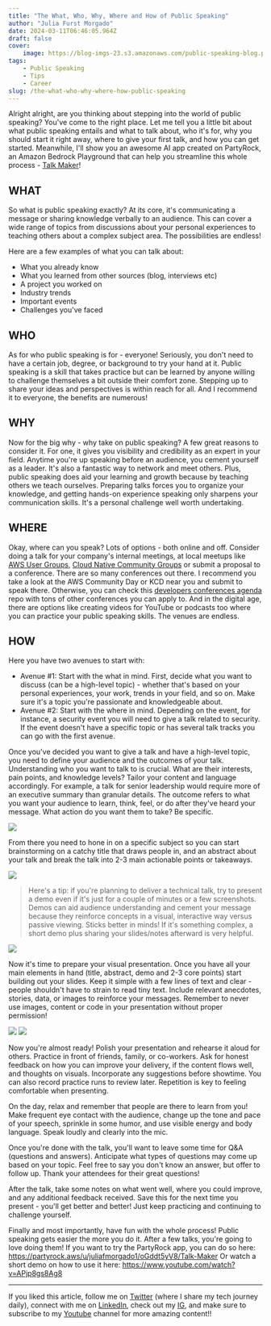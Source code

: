 ```yaml
---
title: "The What, Who, Why, Where and How of Public Speaking"
author: "Julia Furst Morgado"
date: 2024-03-11T06:46:05.964Z
draft: false
cover:
    image: https://blog-imgs-23.s3.amazonaws.com/public-speaking-blog.png
tags: 
    - Public Speaking
    - Tips
    - Career
slug: /the-what-who-why-where-how-public-speaking
---
```


Alright alright, are you thinking about stepping into the world of public speaking? You've come to the right place. Let me tell you a little bit about what public speaking entails and what to talk about, who it's for, why you should start it right away, where to give your first talk, and how you can get started. Meanwhile, I'll show you an awesome AI app created on PartyRock, an Amazon Bedrock Playground that can help you streamline this whole process - [Talk Maker](https://partyrock.aws/u/juliafmorgado1/oGddt5yV8/Talk-Maker)!

## WHAT
So what is public speaking exactly? At its core, it's communicating a message or sharing knowledge verbally to an audience. This can cover a wide range of topics from discussions about your personal experiences to teaching others about a complex subject area. The possibilities are endless!

Here are a few examples of what you can talk about:
- What you already know
- What you learned from other sources (blog, interviews etc)
- A project you worked on
- Industry trends
- Important events
- Challenges you've faced

## WHO
As for who public speaking is for - everyone! Seriously, you don't need to have a certain job, degree, or background to try your hand at it. Public speaking is a skill that takes practice but can be learned by anyone willing to challenge themselves a bit outside their comfort zone. Stepping up to share your ideas and perspectives is within reach for all. And I recommend it to everyone, the benefits are numerous!

## WHY
Now for the big why - why take on public speaking? A few great reasons to consider it. For one, it gives you visibility and credibility as an expert in your field. Anytime you're up speaking before an audience, you cement yourself as a leader. It's also a fantastic way to network and meet others. Plus, public speaking does aid your learning and growth because by teaching others we teach ourselves. Preparing talks forces you to organize your knowledge, and getting hands-on experience speaking only sharpens your communication skills. It's a personal challenge well worth undertaking.

## WHERE
Okay, where can you speak? Lots of options - both online and off. Consider doing a talk for your company's internal meetings, at local meetups like [AWS User Groups](https://aws.amazon.com/developer/community/usergroups/), [Cloud Native Community Groups](https://community.cncf.io/chapters/) or submit a proposal to a conference. There are so many conferences out there. I recommend you take a look at the AWS Community Day or KCD near you and submit to speak there. Otherwise, you can check this [developers conferences agenda](https://github.com/scraly/developers-conferences-agenda) repo with tons of other conferences you can apply to. And in the digital age, there are options like creating videos for YouTube or podcasts too where you can practice your public speaking skills. The venues are endless.

## HOW
Here you have two avenues to start with:
- Avenue #1: Start with the what in mind. First, decide what you want to discuss (can be a high-level topic) - whether that's based on your personal experiences, your work, trends in your field, and so on. Make sure it's a topic you're passionate and knowledgeable about.
- Avenue #2: Start with the where in mind. Depending on the event, for instance, a security event you will need to give a talk related to security. If the event doesn't have a specific topic or has several talk tracks you can go with the first avenue.

Once you've decided you want to give a talk and have a high-level topic, you need to define your audience and the outcomes of your talk. Understanding who you want to talk to is crucial. What are their interests, pain points, and knowledge levels? Tailor your content and language accordingly. For example, a talk for senior leadership would require more of an executive summary than granular details. The outcome refers to what you want your audience to learn, think, feel, or do after they've heard your message. What action do you want them to take? Be specific.

![](https://blog-imgs-23.s3.amazonaws.com/talkmaker1.png)

From there you need to hone in on a specific subject so you can start brainstorming on a catchy title that draws people in, and an abstract about your talk and break the talk into 2-3 main actionable points or takeaways.

![](https://blog-imgs-23.s3.amazonaws.com/talkmaker2.png)

> Here's a tip: if you're planning to deliver a technical talk, try to present a demo even if it's just for a couple of minutes or a few screenshots. Demos can aid audience understanding and cement your message because they reinforce concepts in a visual, interactive way versus passive viewing. Sticks better in minds! If it's something complex, a short demo plus sharing your slides/notes afterward is very helpful.

![](https://blog-imgs-23.s3.amazonaws.com/talkmaker3.png)

Now it's time to prepare your visual presentation. Once you have all your main elements in hand (title, abstract, demo and 2-3 core points) start building out your slides. Keep it simple with a few lines of text and clear - people shouldn't have to strain to read tiny text. Include relevant anecdotes, stories, data, or images to reinforce your messages. Remember to never use images, content or code in your presentation without proper permission!

![](https://blog-imgs-23.s3.amazonaws.com/talkmaker4.png)
![](https://blog-imgs-23.s3.amazonaws.com/talkmaker5.png)

Now you're almost ready! Polish your presentation and rehearse it aloud for others. Practice in front of friends, family, or co-workers. Ask for honest feedback on how you can improve your delivery, if the content flows well, and thoughts on visuals. Incorporate any suggestions before showtime. You can also record practice runs to review later. Repetition is key to feeling comfortable when presenting.

On the day, relax and remember that people are there to learn from you! Make frequent eye contact with the audience, change up the tone and pace of your speech, sprinkle in some humor, and use visible energy and body language. Speak loudly and clearly into the mic.

Once you're done with the talk, you'll want to leave some time for Q&A (questions and answers). Anticipate what types of questions may come up based on your topic. Feel free to say you don't know an answer, but offer to follow up. Thank your attendees for their great questions!

After the talk, take some notes on what went well, where you could improve, and any additional feedback received. Save this for the next time you present - you'll get better and better! Just keep practicing and continuing to challenge yourself.

Finally and most importantly, have fun with the whole process! Public speaking gets easier the more you do it. After a few talks, you're going to love doing them!
If you want to try the PartyRock app, you can do so here: https://partyrock.aws/u/juliafmorgado1/oGddt5yV8/Talk-Maker
Or watch a short demo on how to use it here: https://www.youtube.com/watch?v=APjp8gs8Ag8
 
***

If you liked this article, follow me on [Twitter](https://twitter.com/juliafmorgado) (where I share my tech journey daily), connect with me on [LinkedIn](https://www.linkedin.com/in/juliafmorgado/), check out my [IG](https://www.instagram.com/juliafmorgado/), and make sure to subscribe to my [Youtube](https://www.youtube.com/c/JuliaFMorgado) channel for more amazing content!!
